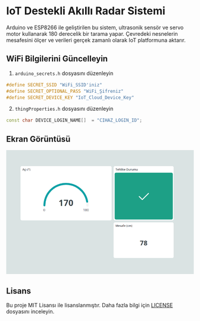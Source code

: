# IoT Destekli Akıllı Radar Sistemi

Arduino ve ESP8266 ile geliştirilen bu sistem, ultrasonik sensör ve servo motor kullanarak 180 derecelik bir tarama yapar. Çevredeki nesnelerin mesafesini ölçer ve verileri gerçek zamanlı olarak IoT platformuna aktarır.

## WiFi Bilgilerini Güncelleyin

1. `arduino_secrets.h` dosyasını düzenleyin
```cpp
#define SECRET_SSID "WiFi_SSID'iniz"
#define SECRET_OPTIONAL_PASS "WiFi_Şifreniz"
#define SECRET_DEVICE_KEY "IoT_Cloud_Device_Key"
```

2. `thingProperties.h` dosyasını düzenleyin
```cpp
const char DEVICE_LOGIN_NAME[]  = "CIHAZ_LOGIN_ID";
```

## Ekran Görüntüsü

![Arduino Cloud](src/1.png)

## Lisans

Bu proje MIT Lisansı ile lisanslanmıştır. Daha fazla bilgi için [LICENSE](LICENSE) dosyasını inceleyin.
